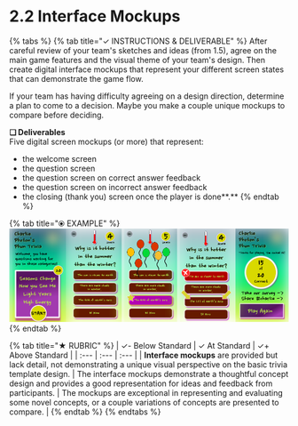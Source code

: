 # 2.2 Interface Mockups

{% tabs %}
{% tab title="✓  INSTRUCTIONS & DELIVERABLE" %}
After careful review of your team's sketches and ideas \(from 1.5\), agree on the main game features and the visual theme of your team's design. Then create digital interface mockups that represent your different screen states that can demonstrate the game flow.

If your team has having difficulty agreeing on a design direction, determine a plan to come to a decision. Maybe you make a couple unique mockups to compare before deciding.

**❏ Deliverables**  
Five digital screen mockups \(or more\) that represent:

* the welcome screen
* the question screen
* the question screen on correct answer feedback
* the question screen on incorrect answer feedback
* the closing \(thank you\) screen once the player is done**.** 
{% endtab %}

{% tab title="⦿ EXAMPLE" %}
![](../../.gitbook/assets/mockupsreduced%20%281%29.png)
{% endtab %}

{% tab title="★  RUBRIC" %}
| ✓- Below Standard | ✓ At Standard | ✓+ Above Standard |
| :--- | :--- | :--- |
| **Interface mockups** are provided but lack detail, not demonstrating a unique visual perspective on the basic trivia template design. | The interface mockups demonstrate a thoughtful concept design and provides a good representation for ideas and feedback from participants. | The mockups are exceptional in representing and evaluating some novel concepts, or a couple variations of concepts are presented to compare. |
{% endtab %}
{% endtabs %}



### 


